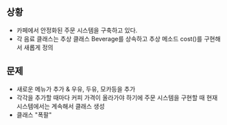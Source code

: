 ## 상황
- 카페에서 안정화된 주문 시스템을 구축하고 있다.
- 각 음료 클래스는 추상 클래스 Beverage를 상속하고 추상 메소드 cost()를 구현해서 새롭게 정의

## 문제
- 새로운 메뉴가 추가 & 우유, 두유, 모카등을 추가
- 각각을 추가할 때마다 커피 가격이 올라가야 하기에 주문 시스템을 구현할 때 현재 시스템에서는 계속해서 클래스 생성
- 클래스 "폭팔"
